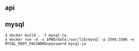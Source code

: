
## api

## mysql

```console
$ docker build . -t mysql-ja
$ docker run -d -v $PWD/data:/var/lib/mysql -p 3306:3306 -e MYSQL_ROOT_PASSWORD=password mysql-ja
```

